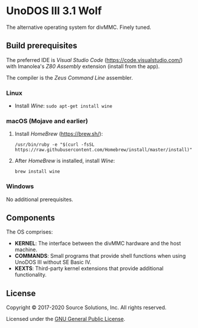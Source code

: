 # UnoDOS III 3.1 Wolf

The alternative operating system for divMMC. Finely tuned.

## Build prerequisites

The preferred IDE is _Visual Studio Code_ (https://code.visualstudio.com/) with Imanolea's _Z80 Assembly_ extension (install from the app).

The compiler is the _Zeus Command Line_ assembler.

### Linux

* Install _Wine_: `sudo apt-get install wine`

### macOS (Mojave and earlier)

1. Install _HomeBrew_ (https://brew.sh/):

   `/usr/bin/ruby -e "$(curl -fsSL https://raw.githubusercontent.com/Homebrew/install/master/install)"`

2. After _HomeBrew_ is installed, install _Wine_:

   `brew install wine`

### Windows

No additional prerequisites.

## Components

The OS comprises:

* __KERNEL__: The interface between the divMMC hardware and the host machine.
* __COMMANDS__: Small programs that provide shell functions when using UnoDOS III without SE Basic IV. 
* __KEXTS__: Third-party kernel extensions that provide additional functionality.

## License

Copyright &copy; 2017-2020 Source Solutions, Inc. All rights reserved.

Licensed under the [GNU General Public License](LICENSE).
